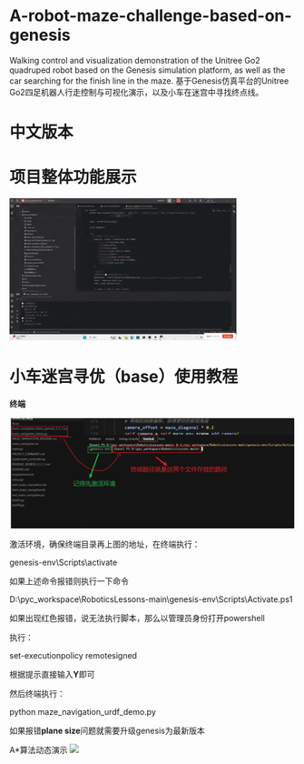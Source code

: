 # A-robot-maze-challenge-based-on-genesis
Walking control and visualization demonstration of the Unitree Go2 quadruped robot based on the Genesis simulation platform, as well as the car searching for the finish line in the maze.
基于Genesis仿真平台的Unitree Go2四足机器人行走控制与可视化演示，以及小车在迷宫中寻找终点线。
# 中文版本
# 项目整体功能展示

![](./figure/2.gif?msec=1759325406919)

# 小车迷宫寻优（base）使用教程

**终端**

![](./figure/2.png?msec=1759325406919)

激活环境，确保终端目录再上图的地址，在终端执行：

genesis-env\Scripts\activate

如果上述命令报错则执行一下命令

D:\pyc_workspace\RoboticsLessons-main\genesis-env\Scripts\Activate.ps1

如果出现红色报错，说无法执行脚本，那么以管理员身份打开powershell

执行：

set-executionpolicy remotesigned

根据提示直接输入**Y**即可

然后终端执行：

python maze_navigation_urdf_demo.py

如果报错**plane size**问题就需要升级genesis为最新版本

A*算法动态演示
![](./figure/1.gif?msec=1759325406919)
